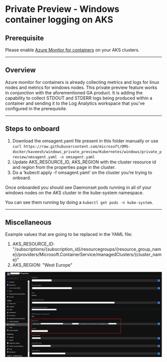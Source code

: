 # Private Preview - Windows container logging on AKS #

## Prerequisite

Please enable [Azure Monitor for containers](https://docs.microsoft.com/en-us/azure/azure-monitor/insights/container-insights-onboard) on your AKS clusters.

-----------

## Overview

Azure monitor for containers is already collecting metrics and logs for linux nodes and metrics for windows nodes. This private preview feature works in conjunction with the aforementioned GA product. It is adding the capability to collect STDOUT and STDERR logs being produced within a container and sending it to the Log Analytics workspace that you've configured in the prerequisite.

-----------

## Steps to onboard

1.	Download the omsagent.yaml file present in this folder manually or use `curl https://raw.githubusercontent.com/microsoft/OMS-docker/kaveesh/windows_private_preview/Kubernetes/windows/private_preview/omsagent.yaml -o omsagent.yaml`
2.	Update AKS_RESOURCE_ID, AKS_REGION with the cluster resource id and region from the properties page in the cluster.
4.	Do a ‘kubectl apply -f omsagent.yaml’ on the cluster you’re trying to onboard.

Once onboarded you should see Daemonset pods running in all of your windows nodes on the AKS cluster in the kube-system namespace.

You can see them running by doing a `kubectl get pods -n kube-system`.

-----------

## Miscellaneous

Example values that are going to be replaced in the YAML file:

1.  AKS_RESOURCE_ID: "/subscriptions/{subscription_id}/resourcegroups/{resource_group_name}/providers/Microsoft.ContainerService/managedClusters/{cluster_name}"
2.  AKS_REGION: "West Europe"

![AKS Properties](./aks_properties.png)
